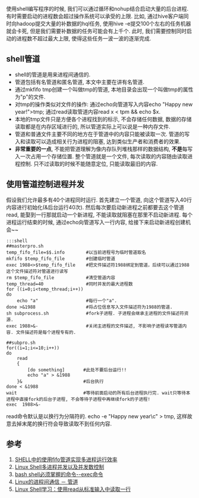 使用shell编写程序的时候, 我们可以通过循环和nohup结合启动大量的后台进程.  有时需要启动的进程数会超过操作系统可以承受的上限. 比如, 通过hive客户端同时向hadoop提交大量的补数据的hql任务, 使用hive -e提交100个左右的任务机器就会卡死, 但是我们需要补数据的任务可能会有上千个. 此时, 我们需要控制同时启动的进程数不超过最大上限, 使得这些任务一波一波的逐渐完成.

## shell管道
+ shell的管道是用来进程间通信的.
+ 管道包括有名管道和匿名管道, 本文中主要在讲有名管道.
+ 通过mkfifo tmp创建一个叫做tmp的管道, 本地目录会出现一个叫做tmp的属性为"p"的文件. 
+ 对tmp的操作类似对文件的操作: 通过echo向管道写入内容echo "Happy new year\!">tmp; 通过read读取管道内容read x < tpm && echo \$x. 
+ 本地的tmp文件只是方便各个进程找到的标示, 不会存储任何数据, 数据的存储读取都是在内存区域进行的, 所以管道实际上可以说是一种内存文件. 
+ 管道和普通文件主要不同的地方在于管道中的内容只能被读取一次. 管道的写入和读取可以造成相关行为进程的阻塞, 达到类似生产者和消费者的效果.
+ **非常重要的一点**, 不能把管道理解为像内存队列堆栈那样的数据结构, **不是**每写入一次占用一个存储位置. 整个管道就是一个文件, 每次读取的内容随由读取进程控制. 只不过读取的时候不能随意定位, 只能读取最旧的内容.

## 使用管道控制进程并发
假设我们允许最多有40个进程同时运行. 首先建立一个管道, 向这个管道写入40行内容进行初始化(&后台运行40次). 然后每次要启动新进程之前都要去这个管道read, 能娶到一行那就启动一个新进程, 不能读取就阻塞在那里不启动新进程. 每个进程运行结束的时候, 通过echo向管道写入一行内容, 给接下来启动新进程创建机会~~  

    :::shell
    ##masterpro.sh
    temp_fifo_file=$$.info        #以当前进程号为临时管道取名
    mkfifo $temp_fifo_file        #创建临时管道
    exec 1988<>$temp_fifo_file    #把文件描述符1988绑定到管道，后续可以通过1988这个文件描述符对管道进行读写
    rm $temp_fifo_file            #清空管道内容    
    temp_thread=40                #同时并发的最大进程数
    for ((i=0;i<temp_thread;i++)) 
    do
        echo "a"                  #每行一个"a".
    done >&1988                   #将占位信息写入文件描述符为1988的管道.
    sh subprocess.sh              #fork子进程. 子进程会继承主进程的文件描述符资源.
    exec 1988>&-                  #关闭主进程的文件描述, 不影响子进程读写管道内容. 文件描述符是每个进程专有的.
    
    ##subpro.sh
    for((i=1;i<=10;i++))
    do
        read
        {
            [do something]       #此处不要后台运行!!
            echo "a" > &1988
        }&                       #后台执行
    done < &1988
    wait                         #等待前面启动的所有后台进程执行完. wait只等待本进程中直接fork的后台子进程, 不会等待子进程中再继续fork的子进程! 
    exec  1988>&-
        
read命令默认是以换行为分隔符的. echo -e "Happy new year\c" > tmp, 这样故意去掉末尾的换行符会导致读取不到任何内容.

## 参考
1. [SHELL中的使用fifo管道实现多进程运行效率](http://blog.csdn.net/wqq_721/article/details/7968099)
2. [Linux Shell多进程并发以及并发数控制](http://ouyangyewei.me/2016/01/10/linux-shell-parallel-control/)
3. [bash shell必须掌握的命令--exec命令](http://blog.chinaunix.net/uid-346158-id-2131173.html)
4. [Linux的进程间通信 － 管道](http://liwei.life/2016/07/18/pipe/)
5. [Linux Shell学习：使用read从标准输入中读取一行](http://www.programgo.com/article/13462643399/)
